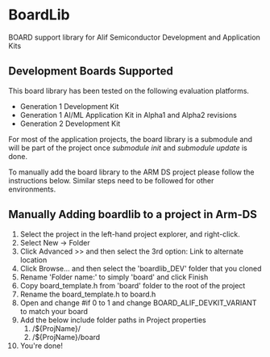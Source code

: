 # BoardLib

BOARD support library for Alif Semiconductor Development and Application Kits

## Development Boards Supported

This board library has been tested on the following evaluation platforms.
- Generation 1 Development Kit
- Generation 1 AI/ML Application Kit in Alpha1 and Alpha2 revisions
- Generation 2 Development Kit

For most of the application projects, the board library is a submodule and will be part of the project once *submodule init* and *submodule update* is done.

To manually add the board library to the ARM DS project please follow the instructions below. Similar steps need to be followed for other environments.

## Manually Adding boardlib to a project in Arm-DS

1. Select the project in the left-hand project explorer, and right-click.
2. Select New -> Folder
3. Click Advanced >> and then select the 3rd option: Link to alternate location
4. Click Browse... and then select the 'boardlib_DEV' folder that you cloned
5. Rename 'Folder name:' to simply 'board' and click Finish
6. Copy board_template.h from 'board' folder to the root of the project
7. Rename the board_template.h to board.h
8. Open and change #if 0 to 1 and change BOARD_ALIF_DEVKIT_VARIANT to match your board
9. Add the below include folder paths in Project properties
    1. /${ProjName}/
    2. /${ProjName}/board
10. You're done!
